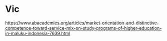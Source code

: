 # Vic
https://www.abacademies.org/articles/market-orientation-and-distinctive-competence-toward-service-mix-on-study-programs-of-higher-education-in-maluku-indonesia-7639.html
